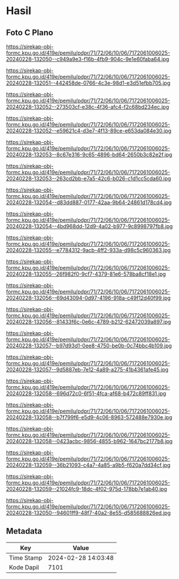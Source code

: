 # Hasil

## Foto C Plano

https://sirekap-obj-formc.kpu.go.id/419e/pemilu/pdpr/71/72/06/10/06/7172061006025-20240228-132050--c949a9e3-f16b-4fb9-904c-9e1e60faba64.jpg

https://sirekap-obj-formc.kpu.go.id/419e/pemilu/pdpr/71/72/06/10/06/7172061006025-20240228-132051--442458de-0766-4c3e-98d1-e3d51efbb705.jpg

https://sirekap-obj-formc.kpu.go.id/419e/pemilu/pdpr/71/72/06/10/06/7172061006025-20240228-132052--273503cf-e38c-4f36-afc4-f2c68bd234ec.jpg

https://sirekap-obj-formc.kpu.go.id/419e/pemilu/pdpr/71/72/06/10/06/7172061006025-20240228-132052--e59621c4-d3e7-4f13-89ce-e653da084e30.jpg

https://sirekap-obj-formc.kpu.go.id/419e/pemilu/pdpr/71/72/06/10/06/7172061006025-20240228-132053--8c67e316-9c65-4896-bd64-2650b3c82e2f.jpg

https://sirekap-obj-formc.kpu.go.id/419e/pemilu/pdpr/71/72/06/10/06/7172061006025-20240228-132053--263cd2bb-e7a5-42c6-b026-c1d1cc5cda60.jpg

https://sirekap-obj-formc.kpu.go.id/419e/pemilu/pdpr/71/72/06/10/06/7172061006025-20240228-132054--d83dd887-0177-42aa-9b64-24861d178cd4.jpg

https://sirekap-obj-formc.kpu.go.id/419e/pemilu/pdpr/71/72/06/10/06/7172061006025-20240228-132054--4bd968dd-12d9-4a02-b977-9c8998797fb8.jpg

https://sirekap-obj-formc.kpu.go.id/419e/pemilu/pdpr/71/72/06/10/06/7172061006025-20240228-132055--e7784312-9acb-4ff2-933a-d98c5c960363.jpg

https://sirekap-obj-formc.kpu.go.id/419e/pemilu/pdpr/71/72/06/10/06/7172061006025-20240228-132055--26f982f0-9cf7-4379-81e6-578ba8cf18e1.jpg

https://sirekap-obj-formc.kpu.go.id/419e/pemilu/pdpr/71/72/06/10/06/7172061006025-20240228-132056--69d43094-0d97-4196-918a-c49f12d40f99.jpg

https://sirekap-obj-formc.kpu.go.id/419e/pemilu/pdpr/71/72/06/10/06/7172061006025-20240228-132056--81433f6c-0e6c-4789-b212-62472039a897.jpg

https://sirekap-obj-formc.kpu.go.id/419e/pemilu/pdpr/71/72/06/10/06/7172061006025-20240228-132057--b97d93d1-0ee8-4750-be0b-0c74bbc4b109.jpg

https://sirekap-obj-formc.kpu.go.id/419e/pemilu/pdpr/71/72/06/10/06/7172061006025-20240228-132057--9d5887eb-7e12-4a89-a275-41b4361afe45.jpg

https://sirekap-obj-formc.kpu.go.id/419e/pemilu/pdpr/71/72/06/10/06/7172061006025-20240228-132058--696d72c0-6f51-4fca-af68-b472c89ff831.jpg

https://sirekap-obj-formc.kpu.go.id/419e/pemilu/pdpr/71/72/06/10/06/7172061006025-20240228-132058--b7f799f6-e5d9-4c06-8963-572488e7930e.jpg

https://sirekap-obj-formc.kpu.go.id/419e/pemilu/pdpr/71/72/06/10/06/7172061006025-20240228-132058--0423acbc-9856-4855-b962-1647bc2177b8.jpg

https://sirekap-obj-formc.kpu.go.id/419e/pemilu/pdpr/71/72/06/10/06/7172061006025-20240228-132059--36b21093-c4a7-4a85-a9b5-f620a7dd34cf.jpg

https://sirekap-obj-formc.kpu.go.id/419e/pemilu/pdpr/71/72/06/10/06/7172061006025-20240228-132059--21024fc9-18dc-4f02-975d-178bb7e1ab40.jpg

https://sirekap-obj-formc.kpu.go.id/419e/pemilu/pdpr/71/72/06/10/06/7172061006025-20240228-132050--94601ff9-48f7-40a2-8e55-d585688826ed.jpg


## Metadata

| Key        | Value               |
| ---------- | ------------------- |
| Time Stamp | 2024-02-28 14:03:48 |
| Kode Dapil | 7101                |



